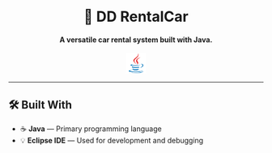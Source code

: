 <h1 align="center">
  <br>
  🚗 DD RentalCar
  <br>
</h1>

<h4 align="center">A versatile car rental system built with Java.</h4>

<p align="center">
  <a href="https://www.java.com" target="_blank" rel="noreferrer">
    <img src="https://raw.githubusercontent.com/devicons/devicon/master/icons/java/java-original.svg" alt="Java" width="40" height="40"/>
  </a>
</p>

---

## 🛠️ Built With

- ☕ **Java** — Primary programming language  
- 💡 **Eclipse IDE** — Used for development and debugging  
